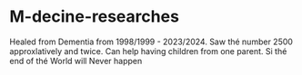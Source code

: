# M-decine-researches
Healed from Dementia from 1998/1999 - 2023/2024. Saw thé number 2500 approxlatively and twice. Can help having children from one parent. Si thé end of thé World will Never happen
